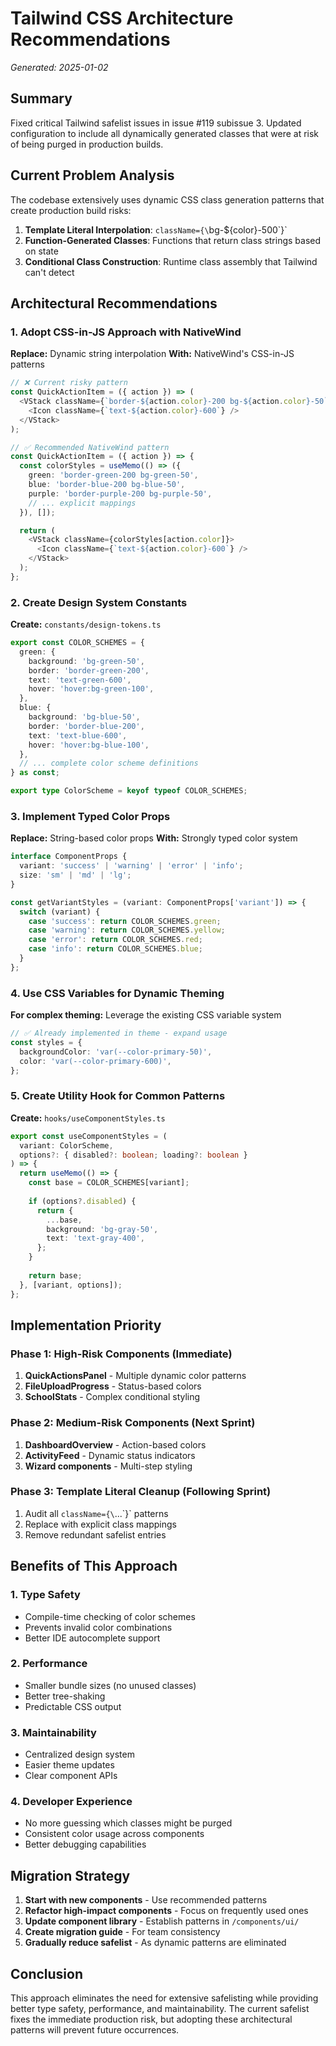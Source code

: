 # Tailwind CSS Architecture Recommendations
*Generated: 2025-01-02*

## Summary
Fixed critical Tailwind safelist issues in issue #119 subissue 3. Updated configuration to include all dynamically generated classes that were at risk of being purged in production builds.

## Current Problem Analysis
The codebase extensively uses dynamic CSS class generation patterns that create production build risks:

1. **Template Literal Interpolation**: `className={\`bg-${color}-500\`}`
2. **Function-Generated Classes**: Functions that return class strings based on state
3. **Conditional Class Construction**: Runtime class assembly that Tailwind can't detect

## Architectural Recommendations

### 1. Adopt CSS-in-JS Approach with NativeWind
**Replace:** Dynamic string interpolation
**With:** NativeWind's CSS-in-JS patterns

```typescript
// ❌ Current risky pattern
const QuickActionItem = ({ action }) => (
  <VStack className={`border-${action.color}-200 bg-${action.color}-50`}>
    <Icon className={`text-${action.color}-600`} />
  </VStack>
);

// ✅ Recommended NativeWind pattern
const QuickActionItem = ({ action }) => {
  const colorStyles = useMemo(() => ({
    green: 'border-green-200 bg-green-50',
    blue: 'border-blue-200 bg-blue-50',
    purple: 'border-purple-200 bg-purple-50',
    // ... explicit mappings
  }), []);

  return (
    <VStack className={colorStyles[action.color]}>
      <Icon className={`text-${action.color}-600`} />
    </VStack>
  );
};
```

### 2. Create Design System Constants
**Create:** `constants/design-tokens.ts`

```typescript
export const COLOR_SCHEMES = {
  green: {
    background: 'bg-green-50',
    border: 'border-green-200',
    text: 'text-green-600',
    hover: 'hover:bg-green-100',
  },
  blue: {
    background: 'bg-blue-50',
    border: 'border-blue-200', 
    text: 'text-blue-600',
    hover: 'hover:bg-blue-100',
  },
  // ... complete color scheme definitions
} as const;

export type ColorScheme = keyof typeof COLOR_SCHEMES;
```

### 3. Implement Typed Color Props
**Replace:** String-based color props
**With:** Strongly typed color system

```typescript
interface ComponentProps {
  variant: 'success' | 'warning' | 'error' | 'info';
  size: 'sm' | 'md' | 'lg';
}

const getVariantStyles = (variant: ComponentProps['variant']) => {
  switch (variant) {
    case 'success': return COLOR_SCHEMES.green;
    case 'warning': return COLOR_SCHEMES.yellow;
    case 'error': return COLOR_SCHEMES.red;
    case 'info': return COLOR_SCHEMES.blue;
  }
};
```

### 4. Use CSS Variables for Dynamic Theming
**For complex theming:** Leverage the existing CSS variable system

```typescript
// ✅ Already implemented in theme - expand usage
const styles = {
  backgroundColor: 'var(--color-primary-50)',
  color: 'var(--color-primary-600)',
};
```

### 5. Create Utility Hook for Common Patterns
**Create:** `hooks/useComponentStyles.ts`

```typescript
export const useComponentStyles = (
  variant: ColorScheme,
  options?: { disabled?: boolean; loading?: boolean }
) => {
  return useMemo(() => {
    const base = COLOR_SCHEMES[variant];
    
    if (options?.disabled) {
      return {
        ...base,
        background: 'bg-gray-50',
        text: 'text-gray-400',
      };
    }
    
    return base;
  }, [variant, options]);
};
```

## Implementation Priority

### Phase 1: High-Risk Components (Immediate)
1. **QuickActionsPanel** - Multiple dynamic color patterns
2. **FileUploadProgress** - Status-based colors
3. **SchoolStats** - Complex conditional styling

### Phase 2: Medium-Risk Components (Next Sprint)
1. **DashboardOverview** - Action-based colors
2. **ActivityFeed** - Dynamic status indicators
3. **Wizard components** - Multi-step styling

### Phase 3: Template Literal Cleanup (Following Sprint)
1. Audit all `className={\`...\`}` patterns
2. Replace with explicit class mappings
3. Remove redundant safelist entries

## Benefits of This Approach

### 1. Type Safety
- Compile-time checking of color schemes
- Prevents invalid color combinations
- Better IDE autocomplete support

### 2. Performance
- Smaller bundle sizes (no unused classes)
- Better tree-shaking
- Predictable CSS output

### 3. Maintainability
- Centralized design system
- Easier theme updates
- Clear component APIs

### 4. Developer Experience
- No more guessing which classes might be purged
- Consistent color usage across components
- Better debugging capabilities

## Migration Strategy

1. **Start with new components** - Use recommended patterns
2. **Refactor high-impact components** - Focus on frequently used ones
3. **Update component library** - Establish patterns in `/components/ui/`
4. **Create migration guide** - For team consistency
5. **Gradually reduce safelist** - As dynamic patterns are eliminated

## Conclusion
This approach eliminates the need for extensive safelisting while providing better type safety, performance, and maintainability. The current safelist fixes the immediate production risk, but adopting these architectural patterns will prevent future occurrences.
